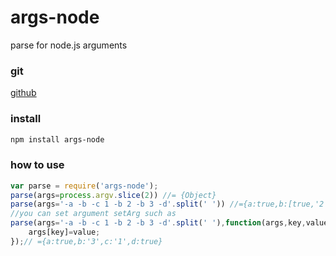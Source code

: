 # args-node
parse for node.js arguments

### git
[github](https://github.com/ChaoweiLuo/args-node)

### install 
```bash
npm install args-node
```

### how to use
```javascript
var parse = require('args-node');
parse(args=process.argv.slice(2)) //= {Object}
parse(args='-a -b -c 1 -b 2 -b 3 -d'.split(' ')) //={a:true,b:[true,'2','3'],c:'1',d:true}
//you can set argument setArg such as 
parse(args='-a -b -c 1 -b 2 -b 3 -d'.split(' '),function(args,key,value){
    args[key]=value;
});// ={a:true,b:'3',c:'1',d:true}

```
